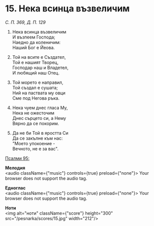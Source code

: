 # 15. Нека всинца възвеличим

_С. П. 369, Д. П. 129_

1. Нека всинца възвеличим  
И възпеем Господа;  
Наедно да коленичим:  
Наший Бог е Йеова.  

2. Той на всите е Създател,  
Той е нашият Творец,  
Господар наш и Владетел,  
И любящий наш Отец.  

3. Той морето е направил,  
Той създал е сушата;  
Ний на паствата му овци  
Сме под Негова ръка.  

4. Нека чуем днес гласа Му,  
Нека не ожесточим  
Днес сърцето си, а Нему  
Вярно да се покорим.  

5. Да не би Той в яростта Си  
Да се закълне към нас:  
"Моето упокоение -  
Вечното, не е за вас".

[Псалми 95:](http://biblia.bg/index.php?k=19&g=95&s=)

**Мелодия**  
<audio className={"music"} controls={true} preload={"none"}>
    <source src="/pesnarka/mp3/15.mp3" type="audio/mpeg"/>
    Your browser does not support the audio tag.
</audio>

**Едноглас**  
<audio className={"music"} controls={true} preload={"none"}>
    <source src="/pesnarka/transp/15.mp3" type="audio/mpeg"/>
    Your browser does not support the audio tag.
</audio>

**Ноти**  
<img alt="ноти" className={"score"} height="300" src="/pesnarka/scores/15.jpg" width="212"/>
